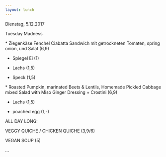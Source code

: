 ```yaml
---
layout: lunch
---
```



Dienstag, 5.12.2017

Tuesday Madness

\* Ziegenk&auml;se Fenchel Ciabatta Sandwich mit getrockneten Tomaten, spring onion, und Salat (6,9)

+ Spiegel Ei (1)

+ Lachs (1,5)

+ Speck (1,5)

\* Roasted Pumpkin, marinated Beets & Lentils, Homemade Pickled Cabbage mixed Salad with Miso Ginger Dressing + Crostini (6,9)

+ Lachs (1,5)

+ poached egg (1,-)

ALL DAY LONG:

VEGGY QUICHE / CHICKEN QUICHE (3,9/6)

VEGAN SOUP (5)

...